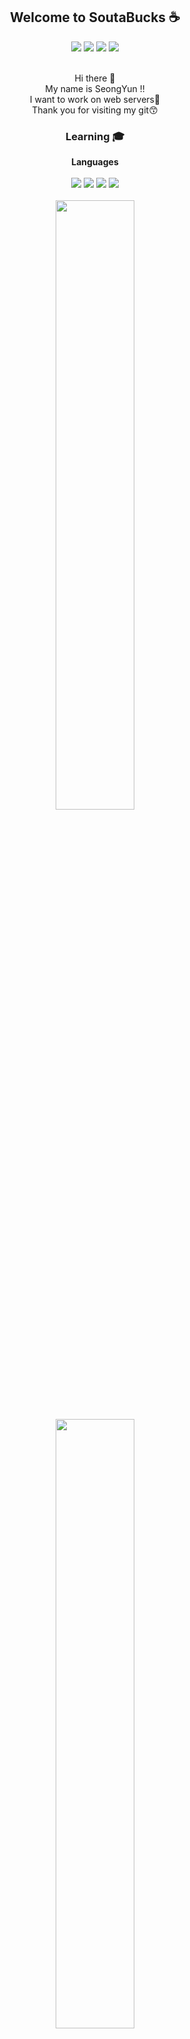 
<div align="center">
    <h2>Welcome to SoutaBucks ☕</h2>
    <a href="https://blog.naver.com/sotabucks" target="_blank"><img src="https://img.shields.io/badge/Diary-03c75a?style=flat-square&logo=naver&logoColor=black"/></a>
    <a href="https://velog.io/@soutacchin_08/posts" target="_blank"><img src="https://img.shields.io/badge/Velog-20C997?style=flat-square&logo=velog&logoColor=black"/></a>
    <a href="https://www.instagram.com/soutacchin_08/" target="_blank"><img src="https://img.shields.io/badge/Insta-e4405f?style=flat-square&logo=instagram&logoColor=black"/></a>
    <a href="mailto: kimsoungyoon01@gmail.com" target="_blank"><img src="https://img.shields.io/badge/Gmail-ea4335?style=flat-square&logo=Gmail&logoColor=white"/></a><br><br>
    <p>
    Hi there 👋<br>
    My name is SeongYun !!<br>
    I want to work on web servers🎈<br>
    Thank you for visiting my git😙<br>
    </p>
    <h3>Learning 🎓</h3>
    <strong>Languages</strong><br><br>
    <div>
        <img src="https://img.shields.io/badge/C++-00599C?style=flat-square&logo=cplusplus&logoColor=white"/>
        <img src="https://img.shields.io/badge/Python-3776AB?style=flat-square&logo=python&logoColor=white"/>
        <img src="https://img.shields.io/badge/Java-FC4C02?style=flat-square&logo=Strava&logoColor=white"/>
        <img src="https://img.shields.io/badge/SQL-CC2927?style=flat-square&logo=microsoftsqlserver&logoColor=white"/>
    </div>
    <br>
    <img src="https://github-readme-stats.vercel.app/api?username=SoutaBucks&show_icons=true&theme=tokyonight&border_radius=10&hide_border=true" style="width:50%; height:auto;"/>
    <img src="http://mazassumnida.wtf/api/v2/generate_badge?boj=ms_pocha23" style="width:50%; height:auto;"/>
</div>

<!--
**SoutaBucks/SoutaBucks** is a ✨ _special_ ✨ repository because its `README.md` (this file) appears on your GitHub profile.

Here are some ideas to get you started:

- 🔭 I’m currently working on ...
- 🌱 I’m currently learning ...
- 👯 I’m looking to collaborate on ...
- 🤔 I’m looking for help with ...
- 💬 Ask me about ...
- 📫 How to reach me: ...
- 😄 Pronouns: ...
- ⚡ Fun fact: ...
-->
